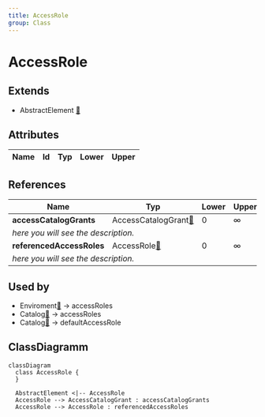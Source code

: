 ```yaml
---
title: AccessRole
group: Class
---
```


# AccessRole<a name="class-accessrole"></a>


## Extends
- AbstractElement [🔗](./class-AbstractElement)
## Attributes

<table>
  <thead>
    <tr>
      <th>Name</th>
      <th>Id</th>
      <th>Typ</th>
      <th>Lower</th>
      <th>Upper</th>
    </tr>
  </thead>
  <tbody>
  </tbody>
</table>

## References

<table>
  <thead>
    <tr>
      <th>Name</th>
      <th>Typ</th>
      <th>Lower</th>
      <th>Upper</th>
      <th>Containment</th>
    </tr>
  </thead>
  <tbody>
    <tr>
      <td><strong>accessCatalogGrants</strong></td>
      <td>AccessCatalogGrant<a href="./class-AccessCatalogGrant">🔗</a></td>
      <td>0</td>
      <td>&infin;</td>
      <td>true</td>
    </tr>
    <tr>
      <td colspan="5"><em> here you will see the description.</em></td>
    </tr>
    <tr>
      <td><strong>referencedAccessRoles</strong></td>
      <td>AccessRole<a href="./class-AccessRole">🔗</a></td>
      <td>0</td>
      <td>&infin;</td>
      <td>true</td>
    </tr>
    <tr>
      <td colspan="5"><em> here you will see the description.</em></td>
    </tr>
  </tbody>
</table>



## Used by

- Enviroment[🔗](./class-Enviroment) → accessRoles
- Catalog[🔗](./class-Catalog) → accessRoles
- Catalog[🔗](./class-Catalog) → defaultAccessRole

## ClassDiagramm

```mermaid
classDiagram
  class AccessRole {
  }

  AbstractElement <|-- AccessRole
  AccessRole --> AccessCatalogGrant : accessCatalogGrants
  AccessRole --> AccessRole : referencedAccessRoles

```
